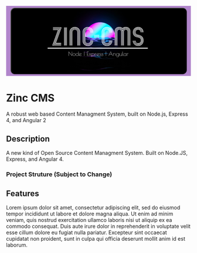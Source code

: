 ![alt text][logo]

# Zinc CMS
 A robust web based Content Managment System, built on Node.js, Express 4, and Angular 2

## Description
A new kind of Open Source Content Managment System. Built on Node.JS, Express, and Angular 4.

### Project Struture (Subject to Change)


## Features
Lorem ipsum dolor sit amet, consectetur adipiscing elit, sed do eiusmod tempor incididunt ut labore et dolore magna aliqua. Ut enim ad minim veniam, quis nostrud exercitation ullamco laboris nisi ut aliquip ex ea commodo consequat. Duis aute irure dolor in reprehenderit in voluptate velit esse cillum dolore eu fugiat nulla pariatur. Excepteur sint occaecat cupidatat non proident, sunt in culpa qui officia deserunt mollit anim id est laborum.



[logo]: https://github.com/dbarroso1/Zinc-CMS/blob/master/public/images/zban.png?raw=true "Zinc Logo"
